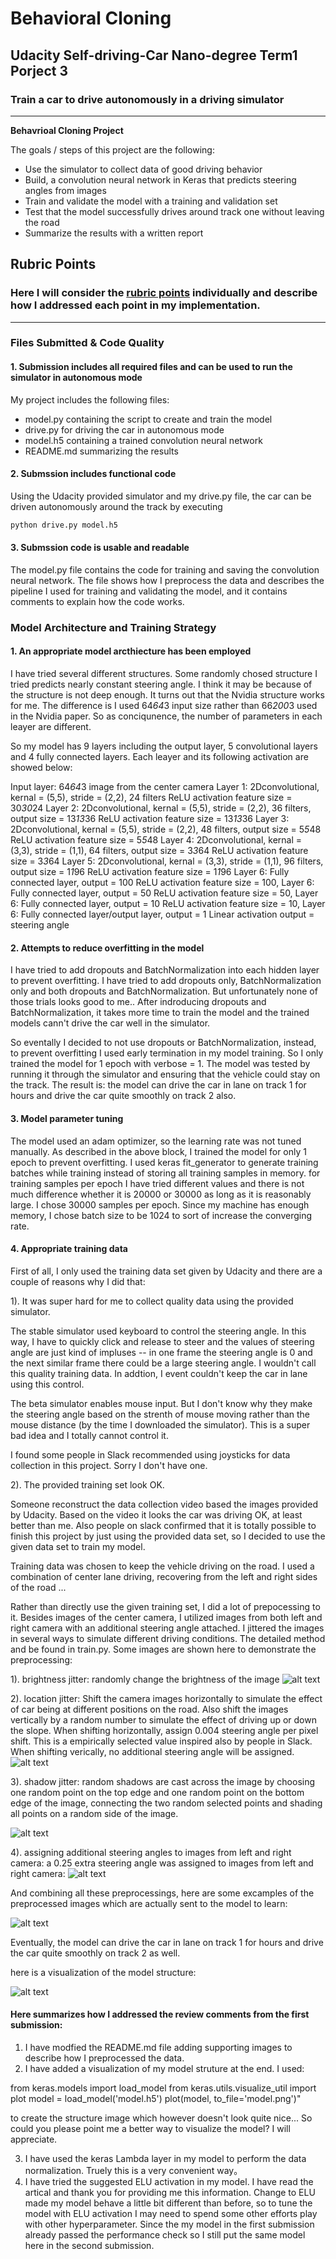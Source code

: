 # **Behavioral Cloning** 

## Udacity Self-driving-Car Nano-degree Term1 Porject 3 

### Train a car to drive autonomously in a driving simulator

---

**Behavrioal Cloning Project**

The goals / steps of this project are the following:
* Use the simulator to collect data of good driving behavior
* Build, a convolution neural network in Keras that predicts steering angles from images
* Train and validate the model with a training and validation set
* Test that the model successfully drives around track one without leaving the road
* Summarize the results with a written report

[//]: # (Image References)

[image1]: ./bright_jitter.png "brightjitter"
[image2]: ./locationjitter.png "locationjitter"
[image3]: ./shadowjitter.png "shadowjitter"
[image4]: ./left_center_right.png "leftright"
[image5]: ./trainingsample.png "trainingsample"
[image6]: ./model.png "model"


## Rubric Points
### Here I will consider the [rubric points](https://review.udacity.com/#!/rubrics/432/view) individually and describe how I addressed each point in my implementation.  

---
### Files Submitted & Code Quality

#### 1. Submission includes all required files and can be used to run the simulator in autonomous mode

My project includes the following files:
* model.py containing the script to create and train the model
* drive.py for driving the car in autonomous mode
* model.h5 containing a trained convolution neural network 
* README.md summarizing the results

#### 2. Submssion includes functional code
Using the Udacity provided simulator and my drive.py file, the car can be driven autonomously around the track by executing 
```sh
python drive.py model.h5
```

#### 3. Submssion code is usable and readable

The model.py file contains the code for training and saving the convolution neural network. The file shows how I preprocess the data and describes the pipeline I used for training and validating the model, and it contains comments to explain how the code works.

### Model Architecture and Training Strategy

#### 1. An appropriate model arcthiecture has been employed

I have tried several different structures. Some randomly chosed structure I tried predicts nearly constant steering angle. I think it may be because of the structure is not deep enough. It turns out that the Nvidia structure works for me. The difference is I used 64*64*3 input size rather than 66*200*3 used in the Nvidia paper. So as conciqunence, the number of parameters in each leayer are different. 

So my model has 9 layers including the output layer, 5 convolutional layers and 4 fully connected layers. Each leayer and its following activation are showed below:

Input layer: 64*64*3 image from the center camera
Layer 1: 2Dconvolutional, kernal = (5,5), stride = (2,2), 24 filters
ReLU activation
feature size = 30*30*24
Layer 2: 2Dconvolutional, kernal = (5,5), stride = (2,2), 36 filters, output size = 13*13*36
ReLU activation
feature size = 13*13*36
Layer 3: 2Dconvolutional, kernal = (5,5), stride = (2,2), 48 filters, output size = 5*5*48
ReLU activation
feature size = 5*5*48
Layer 4: 2Dconvolutional, kernal = (3,3), stride = (1,1), 64 filters, output size = 3*3*64
ReLU activation
feature size = 3*3*64
Layer 5: 2Dconvolutional, kernal = (3,3), stride = (1,1), 96 filters, output size = 1*1*96
ReLU activation
feature size = 1*1*96
Layer 6: Fully connected layer, output = 100
ReLU activation
feature size = 100,
Layer 6: Fully connected layer, output = 50
ReLU activation
feature size = 50,
Layer 6: Fully connected layer, output = 10
ReLU activation
feature size = 10,
Layer 6: Fully connected layer/output layer, output = 1
Linear activation
output = steering angle

#### 2. Attempts to reduce overfitting in the model

I have tried to add dropouts and BatchNormalization into each hidden layer to prevent overfitting.
I have tried to add dropouts only, BatchNormalization only and both dropouts and BatchNormalization. But unfortunately none of those trials looks good to me.. After indroducing dropouts and BatchNormalization, it takes more time to train the model and the trained models cann't drive the car well in the simulator. 

So eventally I decided to not use dropouts or BatchNormalization, instead, to prevent overfitting I used early termination in my model training. So I only trained the model for 1 epoch with verbose = 1. The model was tested by running it through the simulator and ensuring that the vehicle could stay on the track. The result is: the model can drive the car in lane on track 1 for hours and drive the car quite smoothly on track 2 also.

#### 3. Model parameter tuning

The model used an adam optimizer, so the learning rate was not tuned manually.
As described in the above block, I trained the model for only 1 epoch to prevent overfitting.
I used keras fit_generator to generate training batches while training instead of storing all training samples in memory.
for training samples per epoch I have tried different values and there is not much difference whether it is 20000 or 30000 as long as it is reasonably large. I chose 30000 samples per epoch.
Since my machine has enough memory, I chose batch size to be 1024 to sort of increase the converging rate.


#### 4. Appropriate training data

First of all, I only used the training data set given by Udacity and there are a couple of reasons why I did that:

  1). It was super hard for me to collect quality data using the provided simulator.

The stable simulator used keyboard to control the steering angle. In this way, I have to quickly click and release to steer and the values of steering angle are just kind of impluses -- in one frame the steering angle is 0 and the next similar frame there could be a large steering angle. I wouldn't call this quality training data. In addtion, I event couldn't keep the car in lane using this control.

The beta simulator enables mouse input. But I don't know why they make the steering angle based on the strenth of mouse moving rather than the mouse distance (by the time I downloaded the simulator). This is a super bad idea and I totally cannot control it.

I found some people in Slack recommended using joysticks for data collection in this project. Sorry I don't have one.

  2). The provided training set look OK.

Someone reconstruct the data collection video based the images provided by Udacity. Based on the video it looks the car was driving OK, at least better than me. Also people on slack confirmed that it is totally possible to finish this project by just using the provided data set, so I decided to use the given data set to train my model.

Training data was chosen to keep the vehicle driving on the road. I used a combination of center lane driving, recovering from the left and right sides of the road ... 


Rather than directly use the given training set, I did a lot of prepocessing to it. Besides images of the center camera, I utilized images from both left and right camera with an additional steering angle attached. I jittered the images in several ways to simulate different driving conditions. The detailed method and be found in train.py.
Some images are shown here to demonstrate the preprocessing:

  1). brightness jitter: randomly change the brightness of the image
  ![alt text][image1]
  
  2). location jitter: Shift the camera images horizontally to simulate the effect of car being at different positions on the road. Also shift the images vertically by a random number to simulate the effect of driving up or down the slope. When shifting horizontally, assign 0.004 steering angle per pixel shift. This is a empirically selected value inspired also by people in Slack. When shifting verically, no additional steering angle will be assigned.
  ![alt text][image2]
  
  3). shadow jitter: random shadows are cast across the image by choosing one random point on the top edge and one random point on the bottom edge of the image, connecting the two random selected points and shading all points on a random side of the image.

  ![alt text][image3]
  
  4). assigning additional steering angles to images from left and right camera: a 0.25 extra steering angle was assigned to images from left and right camera:
  ![alt text][image4]

And combining all these preprocessings, here are some excamples of the preprocessed images which are actually sent to the model to learn:

![alt text][image5]

Eventually, the model can drive the car in lane on track 1 for hours and drive the car quite smoothly on track 2 as well.

here is a visualization of the model structure:

  ![alt text][image6]
  
  
#### Here summarizes how I addressed the review comments from the first submission:

1. I have modfied the README.md file adding supporting images to describe how I preprocessed the data.
2. I have added a visualization of my model struture at the end. I used: 

  from keras.models import load_model
  from keras.utils.visualize_util import plot
  model = load_model('model.h5')
  plot(model, to_file='model.png')"
  
  to create the structure image which however doesn't look quite nice... So could you please point me a better way to visualize the model? I will appreciate.

3. I have used the keras Lambda layer in my model to perform the data normalization. Truely this is a very convenient way。
4. I have tried the suggested ELU activation in my model. I have read the artical and thank you for providing me this information. Change to ELU made my model behave a little bit different than before, so to tune the model with ELU activation I may need to spend some other efforts play with other hyperparameter. Since the my model in the first submission already passed the performance check so I still put the same model here in the second submission. 
